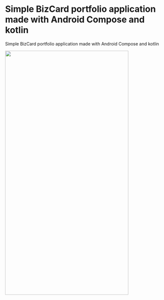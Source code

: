 # Simple BizCard portfolio application made with Android Compose and kotlin

Simple BizCard portfolio application made with Android Compose and kotlin

<img src="https://user-images.githubusercontent.com/86000192/155381424-bbc55a25-d073-4c0e-8ff2-8bf068970ba9.png" align="center" width="400" height="790">
